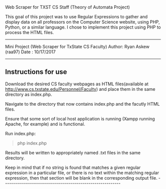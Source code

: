 Web Scraper for TXST CS Staff (Theory of Automata Project)

This goal of this project was to use Regular Expressions to gather and display data on all professors on the Computer Science website, using PHP, Python, or a similar language. I chose to implement this project using PHP to process the HTML files.


************************************************************ 
Mini Project (Web Scraper for TxState CS Faculty) 
Author: Ryan Askew (raa97) 
Date  : 10/17/2017 
************************************************************ 
Instructions for use 
------------------------------------------------------------
Download the desired CS faculty webpages as HTML files(available at http://www.cs.txstate.edu/Personnel/Faculty) and place them in the same directory as index.php. 

Navigate to the directory that now contains index.php and the facutly HTML files. 

Ensure that some sort of local host application is running (Xampp running Apache, for example) and is functional. 

Run index.php:
>php index.php 

Results will be written to appropriately named .txt files in the same directory. 

Keep in mind that if no string is found that matches a given regular expression in a  particular file, or there is no text within the matching regular expression, then that section will be blank in the corresponding output file. -----------------------------------------------------------
